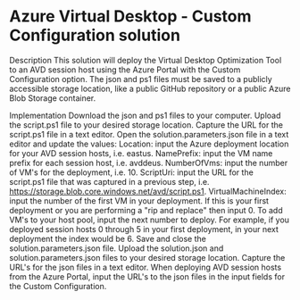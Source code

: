 # Azure Virtual Desktop - Custom Configuration solution
Description
This solution will deploy the Virtual Desktop Optimization Tool to an AVD session host using the Azure Portal with the Custom Configuration option. The json and ps1 files must be saved to a publicly accessible storage location, like a public GitHub repository or a public Azure Blob Storage container.

Implementation
Download the json and ps1 files to your computer.
Upload the script.ps1 file to your desired storage location.
Capture the URL for the script.ps1 file in a text editor.
Open the solution.parameters.json file in a text editor and update the values:
Location: input the Azure deployment location for your AVD session hosts, i.e. eastus.
NamePrefix: input the VM name prefix for each session host, i.e. avddeus.
NumberOfVms: input the number of VM's for the deployment, i.e. 10.
ScriptUri: input the URL for the script.ps1 file that was captured in a previous step, i.e. https://storage.blob.core.windows.net/avd/script.ps1.
VirtualMachineIndex: input the number of the first VM in your deployment. If this is your first deployment or you are performing a "rip and replace" then input 0. To add VM's to your host pool, input the next number to deploy. For example, if you deployed session hosts 0 through 5 in your first deployment, in your next deployment the index would be 6.
Save and close the solution.parameters.json file.
Upload the solution.json and solution.parameters.json files to your desired storage location.
Capture the URL's for the json files in a text editor.
When deploying AVD session hosts from the Azure Portal, input the URL's to the json files in the input fields for the Custom Configuration.
